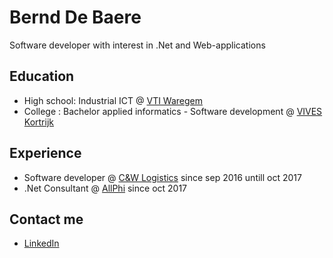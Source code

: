 # Bernd De Baere 

Software developer with interest in .Net and Web-applications

## Education
 - High school: Industrial ICT @  [VTI Waregem](https://www.vtiwaregem.eu/)
 - College : Bachelor applied informatics - Software development @ [VIVES Kortrijk](https://www.vives.be/nl/opleidingen/handelswetenschappen-en-bedrijfskunde/bachelor-toegepaste-informatie)

## Experience
 - Software developer @ [C&W Logistics](https://www.cwlogistics.be) since sep 2016 untill oct 2017
 - .Net Consultant @ [AllPhi](https://www.allphi.eu) since oct 2017
 
## Contact me
 - [LinkedIn](https://www.linkedin.com/in/bernddebaere/)
